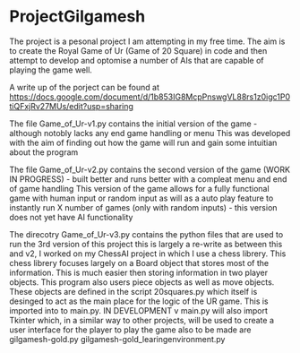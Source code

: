 # ProjectGilgamesh
The project is a pesonal project I am attempting in my free time. The aim is to create the Royal Game of Ur (Game of 20 Square) in code and then attempt to develop and optomise a number of AIs that are capable of playing the game well.

A write up of the porject can be found at https://docs.google.com/document/d/1b853IG8McpPnswgVL88rs1z0igc1P0tiQFxjRv27MUs/edit?usp=sharing

The file Game_of_Ur-v1.py contains the initial version of the game - although notobly lacks any end game handling or menu
This was developed with the aim of finding out how the game will run and gain some intuitian about the program

The file Game_of_Ur-v2.py contains the second version of the game (WORK IN PROGRESS) - built better and runs better with a compleat menu and end of game handling
This version of the game allows for a fully functional game with human input or random input as will as a auto play feature to instantly run X number of games (only with random inputs) - this version does not yet have AI functionality

The direcotry Game_of_Ur-v3.py contains the python files that are used to run the 3rd version of this project 
this is largely a re-write as between this and v2, I worked on my ChessAI project in which I use a chess librery. This chess librery focuses largely on a Board object that stores most of the information. This is much easier then storing information in two player objects.
This program also users piece objects as well as move objects. 
These objects are defined in the script 20squares.py which itself is desinged to act as the main place for the logic of the UR game. This is imported into to main.py.
IN DEVELOPMENT v
main.py will also import Tkinter which, in a similar way to other projects, will be used to create a user interface for the player to play the game
also to be made are 
gilgamesh-gold.py
gilgamesh-gold_learingenvironment.py
